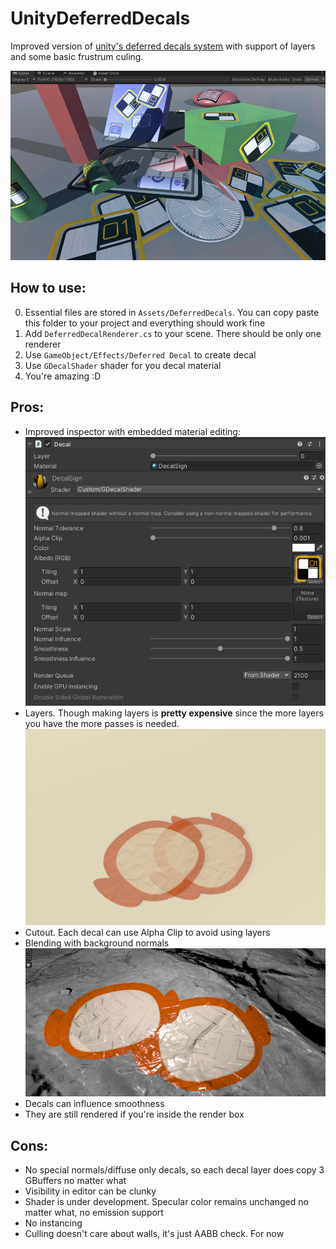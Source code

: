 # UnityDeferredDecals
 Improved version of [unity's deferred decals system](https://docs.unity3d.com/Manual/GraphicsCommandBuffers.html) with support of layers and some basic frustrum culing.

  ![](./ForGit/Screenshot.png)

## How to use:
 0. Essential files are stored in `Assets/DeferredDecals`. You can copy paste this folder to your project and everything should work fine
 1. Add `DeferredDecalRenderer.cs` to your scene. There should be only one renderer
 2. Use `GameObject/Effects/Deferred Decal` to create decal
 4. Use `GDecalShader` shader for you decal material
 3. You're amazing :D

## Pros:
 * Improved inspector with embedded material editing:
 ![](./ForGit/DecalInspector.png)
 * Layers. Though making layers is **pretty expensive** since the more layers you have the more passes is needed.
 ![](./ForGit/Layers.png)
 * Cutout. Each decal can use Alpha Clip to avoid using layers
 * Blending with background normals
 ![](./ForGit/NormalsBlending.png)
 * Decals can influence smoothness
 * They are still rendered if you're inside the render box

 ## Cons:
 * No special normals/diffuse only decals, so each decal layer does copy 3 GBuffers no matter what
 * Visibility in editor can be clunky
 * Shader is under development. Specular color remains unchanged no matter what, no emission support
 * No instancing
 * Culling doesn't care about walls, it's just AABB check. For now

